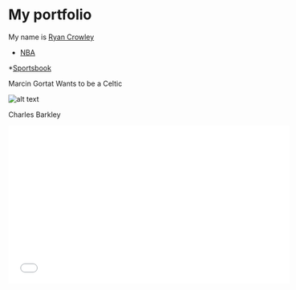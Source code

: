 # My portfolio

My name is [Ryan Crowley](http://twitter.com/ryanmcrowley915)

* [NBA](http://reddit.com/r/nba)

*[Sportsbook](http://reddit.com/r/sportsbook)

Marcin Gortat Wants to be a Celtic

![alt text](http://i.imgur.com/yzhtKfs.jpg)

Charles Barkley

<iframe width="560" height="315" src="//www.youtube.com/embed/wnaIM6Zwi08" frameborder="0" allowfullscreen></iframe>
